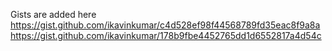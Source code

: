 Gists are added here
https://gist.github.com/ikavinkumar/c4d528ef98f44568789fd35eac8f9a8a
https://gist.github.com/ikavinkumar/178b9fbe4452765dd1d6552817a4d54c